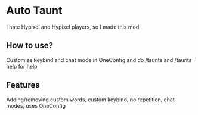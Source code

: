 # Auto Taunt
I hate Hypixel and Hypixel players, so I made this mod

## How to use?

Customize keybind and chat mode in OneConfig and do /taunts and /taunts help for help

## Features

Adding/removing custom words, custom keybind, no repetition, chat modes, uses OneConfig
